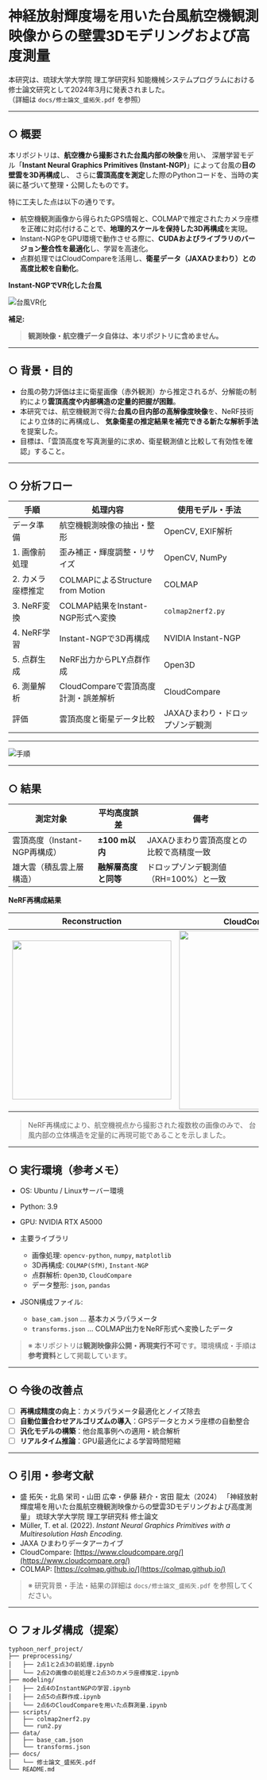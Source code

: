 # 神経放射輝度場を用いた台風航空機観測映像からの壁雲3Dモデリングおよび高度測量

本研究は、琉球大学大学院 理工学研究科 知能機械システムプログラムにおける修士論文研究として2024年3月に発表されました。 <br>（詳細は `docs/修士論文_盛拓矢.pdf` を参照）

---

## ○ 概要

本リポジトリは、**航空機から撮影された台風内部の映像**を用い、
深層学習モデル「**Instant Neural Graphics Primitives (Instant-NGP)**」によって台風の**目の壁雲を3D再構成**し、
さらに**雲頂高度を測定**した際のPythonコードを、当時の実装に基づいて整理・公開したものです。

特に工夫した点は以下の通りです。

* 航空機観測画像から得られたGPS情報と、COLMAPで推定されたカメラ座標を正確に対応付けることで、**地理的スケールを保持した3D再構成**を実現。
* Instant-NGPをGPU環境で動作させる際に、**CUDAおよびライブラリのバージョン整合性を最適化**し、学習を高速化。
* 点群処理ではCloudCompareを活用し、**衛星データ（JAXAひまわり）との高度比較を自動化**。

**Instant-NGPでVR化した台風**

![台風VR化](images/TyphoonVR.gif)

**補足:**

> **観測映像・航空機データ自体は、本リポジトリに含めません。**

---

## ○ 背景・目的

* 台風の勢力評価は主に衛星画像（赤外観測）から推定されるが、分解能の制約により**雲頂高度や内部構造の定量的把握が困難**。
* 本研究では、航空機観測で得た**台風の目内部の高解像度映像**を、NeRF技術により立体的に再構成し、
  **気象衛星の推定結果を補完できる新たな解析手法**を提案した。
* 目標は、「雲頂高度を写真測量的に求め、衛星観測値と比較して有効性を確認」すること。

---

## ○ 分析フロー

| 手順         | 処理内容                           | 使用モデル・手法           |
| ---------- | ------------------------------ | ------------------ |
| データ準備      | 航空機観測映像の抽出・整形                  | OpenCV, EXIF解析     |
| 1. 画像前処理   | 歪み補正・輝度調整・リサイズ                 | OpenCV, NumPy      |
| 2. カメラ座標推定 | COLMAPによるStructure from Motion | COLMAP             |
| 3. NeRF変換  | COLMAP結果をInstant-NGP形式へ変換      | `colmap2nerf2.py`  |
| 4. NeRF学習  | Instant-NGPで3D再構成              | NVIDIA Instant-NGP |
| 5. 点群生成    | NeRF出力からPLY点群作成                | Open3D             |
| 6. 測量解析    | CloudCompareで雲頂高度計測・誤差解析       | CloudCompare       |
| 評価         | 雲頂高度と衛星データ比較                   | JAXAひまわり・ドロップゾンデ観測 |

---

![手順](images/Workflow_TyphoonNeRF.png)

---

## ○ 結果

| 測定対象                 | 平均高度誤差       | 備考                     |
| -------------------- | ------------ | ---------------------- |
| 雲頂高度（Instant-NGP再構成） | **±100 m以内** | JAXAひまわり雲頂高度との比較で高精度一致 |
| 雄大雲（積乱雲上層構造）         | **融解層高度と同等** | ドロップゾンデ観測値（RH=100%）と一致 |

**NeRF再構成結果**

| Reconstruction                                              | CloudCompare測量結果                                            |
| ------------------------------------------------------ | ----------------------------------------------------------- |
| <img src="images/nerf_reconstruction.png" width="320"> | <img src="images/cloudcompare_measurement.png" width="360"> |

> NeRF再構成により、航空機視点から撮影された複数枚の画像のみで、
> 台風内部の立体構造を定量的に再現可能であることを示しました。

---

## ○ 実行環境（参考メモ）

* OS: Ubuntu / Linuxサーバー環境
* Python: 3.9
* GPU: NVIDIA RTX A5000
* 主要ライブラリ

  * 画像処理: `opencv-python`, `numpy`, `matplotlib`
  * 3D再構成: `COLMAP(SfM)`, `Instant-NGP`
  * 点群解析: `Open3D`, `CloudCompare`
  * データ整形: `json`, `pandas`
* JSON構成ファイル:

  * `base_cam.json` … 基本カメラパラメータ
  * `transforms.json` … COLMAP出力をNeRF形式へ変換したデータ

> ※ 本リポジトリは**観測映像非公開・再現実行不可**です。環境構成・手順は**参考資料**として掲載しています。

---

## ○ 今後の改善点

* [ ] **再構成精度の向上**：カメラパラメータ最適化とノイズ除去
* [ ] **自動位置合わせアルゴリズムの導入**：GPSデータとカメラ座標の自動整合
* [ ] **汎化モデルの構築**：他台風事例への適用・統合解析
* [ ] **リアルタイム推論**：GPU最適化による学習時間短縮

---

## ○ 引用・参考文献

* 盛 拓矢・北島 栄司・山田 広幸・伊藤 耕介・宮田 龍太（2024）
  「神経放射輝度場を用いた台風航空機観測映像からの壁雲3Dモデリングおよび高度測量」
  琉球大学大学院 理工学研究科 修士論文
* Müller, T. et al. (2022). *Instant Neural Graphics Primitives with a Multiresolution Hash Encoding.*
* JAXA ひまわりデータアーカイブ
* CloudCompare: [https://www.cloudcompare.org/](https://www.cloudcompare.org/)
* COLMAP: [https://colmap.github.io/](https://colmap.github.io/)

> ※ 研究背景・手法・結果の詳細は `docs/修士論文_盛拓矢.pdf` を参照してください。

---

## ○ フォルダ構成（提案）

```
typhoon_nerf_project/
├── preprocessing/
│   ├── 2点1と2点3の前処理.ipynb
│   └── 2点2の画像の前処理と2点3のカメラ座標推定.ipynb
├── modeling/
│   ├── 2点4のInstantNGPの学習.ipynb
│   ├── 2点5の点群作成.ipynb
│   └── 2点6のCloudCompareを用いた点群測量.ipynb
├── scripts/
│   ├── colmap2nerf2.py
│   └── run2.py
├── data/
│   ├── base_cam.json
│   └── transforms.json
├── docs/
│   └── 修士論文_盛拓矢.pdf
└── README.md
```
